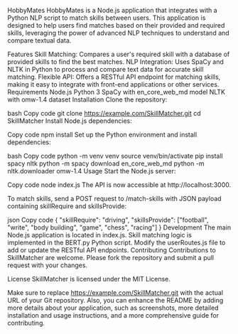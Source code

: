 HobbyMates
HobbyMates is a Node.js application that integrates with a Python NLP script to match skills between users. This application is designed to help users find matches based on their provided and required skills, leveraging the power of advanced NLP techniques to understand and compare textual data.

Features
Skill Matching: Compares a user's required skill with a database of provided skills to find the best matches.
NLP Integration: Uses SpaCy and NLTK in Python to process and compare text data for accurate skill matching.
Flexible API: Offers a RESTful API endpoint for matching skills, making it easy to integrate with front-end applications or other services.
Requirements
Node.js
Python 3
SpaCy with en_core_web_md model
NLTK with omw-1.4 dataset
Installation
Clone the repository:

bash
Copy code
git clone https://example.com/SkillMatcher.git
cd SkillMatcher
Install Node.js dependencies:

Copy code
npm install
Set up the Python environment and install dependencies:

bash
Copy code
python -m venv venv
source venv/bin/activate
pip install spacy nltk
python -m spacy download en_core_web_md
python -m nltk.downloader omw-1.4
Usage
Start the Node.js server:

Copy code
node index.js
The API is now accessible at http://localhost:3000.

To match skills, send a POST request to /match-skills with JSON payload containing skillRequire and skillsProvide:

json
Copy code
{
  "skillRequire": "driving",
  "skillsProvide": ["football", "write", "body building", "game", "chess", "racing"]
}
Development
The main Node.js application is located in index.js.
Skill matching logic is implemented in the BERT.py Python script.
Modify the userRoutes.js file to add or update the RESTful API endpoints.
Contributing
Contributions to SkillMatcher are welcome. Please fork the repository and submit a pull request with your changes.

License
SkillMatcher is licensed under the MIT License.

Make sure to replace https://example.com/SkillMatcher.git with the actual URL of your Git repository. Also, you can enhance the README by adding more details about your application, such as screenshots, more detailed installation and usage instructions, and a more comprehensive guide for contributing.






